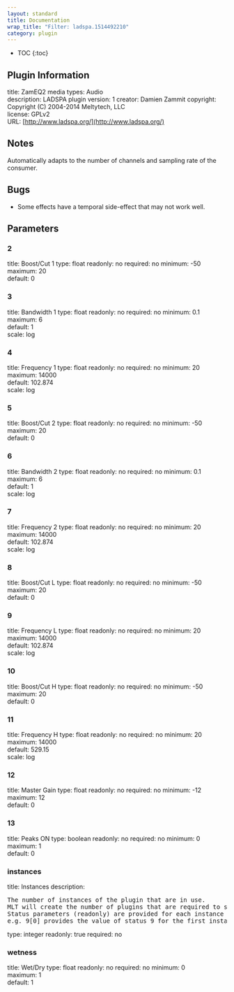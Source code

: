 ```yaml
---
layout: standard
title: Documentation
wrap_title: "Filter: ladspa.1514492210"
category: plugin
---
```

* TOC
{:toc}

## Plugin Information

title: ZamEQ2
media types:
Audio  
description: LADSPA plugin
version: 1
creator: Damien Zammit
copyright: Copyright (C) 2004-2014 Meltytech, LLC  
license: GPLv2  
URL: [http://www.ladspa.org/](http://www.ladspa.org/)  

## Notes

Automatically adapts to the number of channels and sampling rate of the consumer.

## Bugs

* Some effects have a temporal side-effect that may not work well.


## Parameters

### 2

title: Boost/Cut 1  type: float
readonly: no
required: no
minimum: -50  
maximum: 20  
default: 0  

### 3

title: Bandwidth 1  type: float
readonly: no
required: no
minimum: 0.1  
maximum: 6  
default: 1  
scale: log  

### 4

title: Frequency 1  type: float
readonly: no
required: no
minimum: 20  
maximum: 14000  
default: 102.874  
scale: log  

### 5

title: Boost/Cut 2  type: float
readonly: no
required: no
minimum: -50  
maximum: 20  
default: 0  

### 6

title: Bandwidth 2  type: float
readonly: no
required: no
minimum: 0.1  
maximum: 6  
default: 1  
scale: log  

### 7

title: Frequency 2  type: float
readonly: no
required: no
minimum: 20  
maximum: 14000  
default: 102.874  
scale: log  

### 8

title: Boost/Cut L  type: float
readonly: no
required: no
minimum: -50  
maximum: 20  
default: 0  

### 9

title: Frequency L  type: float
readonly: no
required: no
minimum: 20  
maximum: 14000  
default: 102.874  
scale: log  

### 10

title: Boost/Cut H  type: float
readonly: no
required: no
minimum: -50  
maximum: 20  
default: 0  

### 11

title: Frequency H  type: float
readonly: no
required: no
minimum: 20  
maximum: 14000  
default: 529.15  
scale: log  

### 12

title: Master Gain  type: float
readonly: no
required: no
minimum: -12  
maximum: 12  
default: 0  

### 13

title: Peaks ON  type: boolean
readonly: no
required: no
minimum: 0  
maximum: 1  
default: 0  

### instances

title: Instances  description:
<pre>
The number of instances of the plugin that are in use.
MLT will create the number of plugins that are required to support the number of audio channels.
Status parameters (readonly) are provided for each instance and are accessed by specifying the instance number after the identifier (starting at zero).
e.g. 9[0] provides the value of status 9 for the first instance.
</pre>
type: integer
readonly: true
required: no

### wetness

title: Wet/Dry  type: float
readonly: no
required: no
minimum: 0  
maximum: 1  
default: 1  

